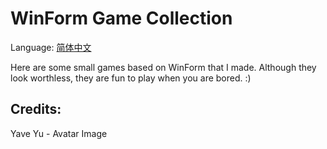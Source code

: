 # WinForm Game Collection

Language: [简体中文](https://github.com/Rosalina129/WinForm_GameCollection/blob/main/READER_CN.md)

Here are some small games based on WinForm that I made. Although they look worthless, they are fun to play when you are bored. :)

## Credits:
Yave Yu - Avatar Image
